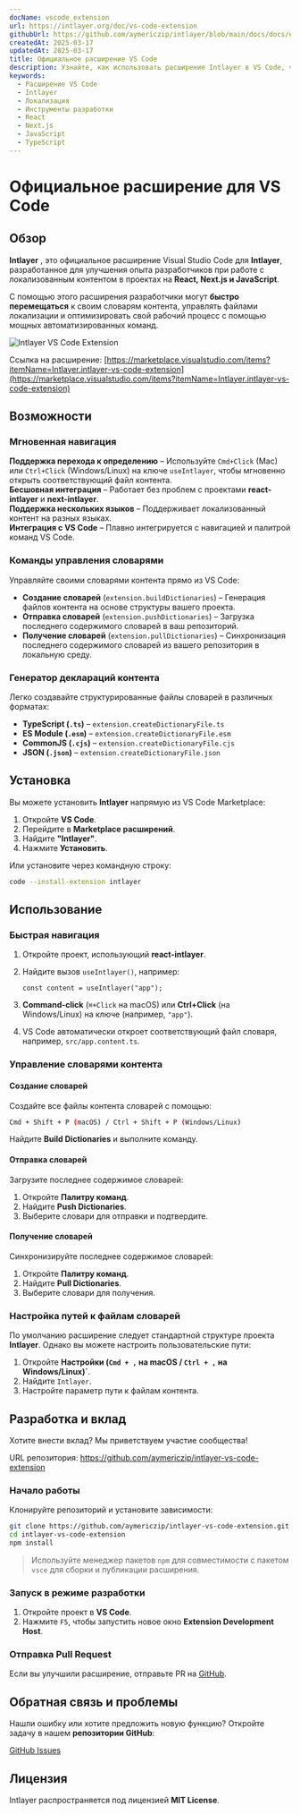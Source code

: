 ```yaml
---
docName: vscode_extension
url: https://intlayer.org/doc/vs-code-extension
githubUrl: https://github.com/aymericzip/intlayer/blob/main/docs/docs/en/vs_code_extension.md
createdAt: 2025-03-17
updatedAt: 2025-03-17
title: Официальное расширение VS Code
description: Узнайте, как использовать расширение Intlayer в VS Code, чтобы улучшить ваш рабочий процесс разработки. Быстро перемещайтесь между локализованным контентом и эффективно управляйте своими словарями.
keywords:
  - Расширение VS Code
  - Intlayer
  - Локализация
  - Инструменты разработки
  - React
  - Next.js
  - JavaScript
  - TypeScript
---
```


# Официальное расширение для VS Code

## Обзор

**Intlayer** , это официальное расширение Visual Studio Code для **Intlayer**, разработанное для улучшения опыта разработчиков при работе с локализованным контентом в проектах на **React, Next.js и JavaScript**.

С помощью этого расширения разработчики могут **быстро перемещаться** к своим словарям контента, управлять файлами локализации и оптимизировать свой рабочий процесс с помощью мощных автоматизированных команд.

![Intlayer VS Code Extension](https://github.com/aymericzip/intlayer/blob/main/docs/assets/vs_code_extension_demo.gif)

Ссылка на расширение: [https://marketplace.visualstudio.com/items?itemName=Intlayer.intlayer-vs-code-extension](https://marketplace.visualstudio.com/items?itemName=Intlayer.intlayer-vs-code-extension)

## Возможности

### Мгновенная навигация

**Поддержка перехода к определению** – Используйте `Cmd+Click` (Mac) или `Ctrl+Click` (Windows/Linux) на ключе `useIntlayer`, чтобы мгновенно открыть соответствующий файл контента.  
**Бесшовная интеграция** – Работает без проблем с проектами **react-intlayer** и **next-intlayer**.  
**Поддержка нескольких языков** – Поддерживает локализованный контент на разных языках.  
**Интеграция с VS Code** – Плавно интегрируется с навигацией и палитрой команд VS Code.

### Команды управления словарями

Управляйте своими словарями контента прямо из VS Code:

- **Создание словарей** (`extension.buildDictionaries`) – Генерация файлов контента на основе структуры вашего проекта.
- **Отправка словарей** (`extension.pushDictionaries`) – Загрузка последнего содержимого словарей в ваш репозиторий.
- **Получение словарей** (`extension.pullDictionaries`) – Синхронизация последнего содержимого словарей из вашего репозитория в локальную среду.

### Генератор деклараций контента

Легко создавайте структурированные файлы словарей в различных форматах:

- **TypeScript (`.ts`)** – `extension.createDictionaryFile.ts`
- **ES Module (`.esm`)** – `extension.createDictionaryFile.esm`
- **CommonJS (`.cjs`)** – `extension.createDictionaryFile.cjs`
- **JSON (`.json`)** – `extension.createDictionaryFile.json`

## Установка

Вы можете установить **Intlayer** напрямую из VS Code Marketplace:

1. Откройте **VS Code**.
2. Перейдите в **Marketplace расширений**.
3. Найдите **"Intlayer"**.
4. Нажмите **Установить**.

Или установите через командную строку:

```sh
code --install-extension intlayer
```

## Использование

### Быстрая навигация

1. Откройте проект, использующий **react-intlayer**.
2. Найдите вызов `useIntlayer()`, например:

   ```tsx
   const content = useIntlayer("app");
   ```

3. **Command-click** (`⌘+Click` на macOS) или **Ctrl+Click** (на Windows/Linux) на ключе (например, `"app"`).
4. VS Code автоматически откроет соответствующий файл словаря, например, `src/app.content.ts`.

### Управление словарями контента

#### Создание словарей

Создайте все файлы контента словарей с помощью:

```sh
Cmd + Shift + P (macOS) / Ctrl + Shift + P (Windows/Linux)
```

Найдите **Build Dictionaries** и выполните команду.

#### Отправка словарей

Загрузите последнее содержимое словарей:

1. Откройте **Палитру команд**.
2. Найдите **Push Dictionaries**.
3. Выберите словари для отправки и подтвердите.

#### Получение словарей

Синхронизируйте последнее содержимое словарей:

1. Откройте **Палитру команд**.
2. Найдите **Pull Dictionaries**.
3. Выберите словари для получения.

### Настройка путей к файлам словарей

По умолчанию расширение следует стандартной структуре проекта **Intlayer**. Однако вы можете настроить пользовательские пути:

1. Откройте **Настройки (`Cmd + ,` на macOS / `Ctrl + ,` на Windows/Linux)`**.
2. Найдите `Intlayer`.
3. Настройте параметр пути к файлам контента.

## Разработка и вклад

Хотите внести вклад? Мы приветствуем участие сообщества!

URL репозитория: https://github.com/aymericzip/intlayer-vs-code-extension

### Начало работы

Клонируйте репозиторий и установите зависимости:

```sh
git clone https://github.com/aymericzip/intlayer-vs-code-extension.git
cd intlayer-vs-code-extension
npm install
```

> Используйте менеджер пакетов `npm` для совместимости с пакетом `vsce` для сборки и публикации расширения.

### Запуск в режиме разработки

1. Откройте проект в **VS Code**.
2. Нажмите `F5`, чтобы запустить новое окно **Extension Development Host**.

### Отправка Pull Request

Если вы улучшили расширение, отправьте PR на [GitHub](https://github.com/aymericzip/intlayer-vs-code-extension).

## Обратная связь и проблемы

Нашли ошибку или хотите предложить новую функцию? Откройте задачу в нашем **репозитории GitHub**:

[GitHub Issues](https://github.com/aymericzip/intlayer-vs-code-extension/issues)

## Лицензия

Intlayer распространяется под лицензией **MIT License**.
